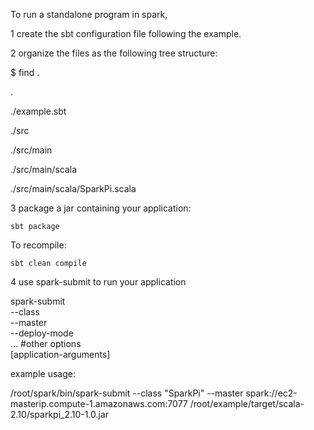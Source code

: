 To run a standalone program in spark,

1 create the sbt configuration file following the example.

2 organize the files as the following tree structure:

$ find .

.

./example.sbt

./src

./src/main

./src/main/scala

./src/main/scala/SparkPi.scala

3 package a jar containing your application:

    sbt package
    
   To recompile: 
   
    sbt clean compile 

4 use spark-submit to run your application

  spark-submit \
--class <main-class> \
--master <master-url> \
--deploy-mode <deploy-mode> \
... #other options
<application-jar> \
[application-arguments]

example usage:

/root/spark/bin/spark-submit --class "SparkPi" --master spark://ec2-masterip.compute-1.amazonaws.com:7077 /root/example/target/scala-2.10/sparkpi_2.10-1.0.jar
